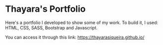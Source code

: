 # Thayara's Portfolio

Here's a portfolio I developed to show some of my work.
To build it, I used: HTML, CSS, SASS, Bootstrap and Javascript.

You can access it through this link: https://thayarasiqueira.github.io/

